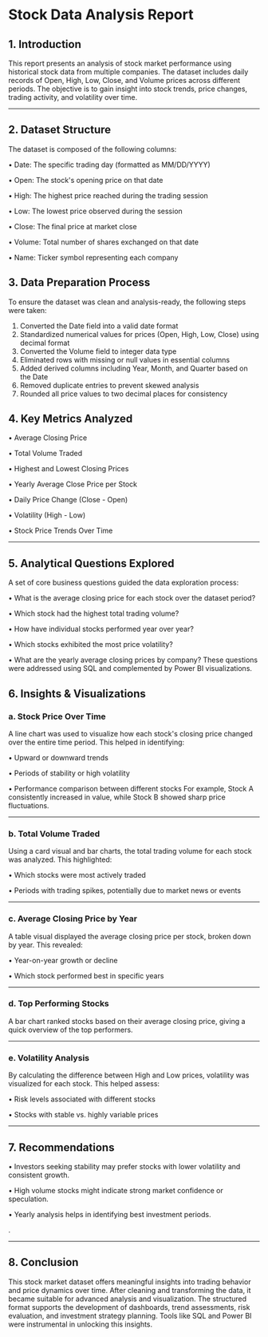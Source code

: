  # Stock Data Analysis Report

 ## 1. Introduction 

This report presents an analysis of stock market performance using historical stock data from multiple companies. The dataset includes daily records of Open, High, Low, Close, and Volume prices across different periods. The objective is to gain insight into stock trends, price changes, trading activity, and volatility over time.
________________________________________
## 2. Dataset Structure

The dataset is composed of the following columns:

•	Date: The specific trading day (formatted as MM/DD/YYYY)

•	Open: The stock's opening price on that date

•	High: The highest price reached during the trading session

•	Low: The lowest price observed during the session

•	Close: The final price at market close

•	Volume: Total number of shares exchanged on that date

•	Name: Ticker symbol representing each company

## 3. Data Preparation Process

To ensure the dataset was clean and analysis-ready, the following steps were taken:
1.	Converted the Date field into a valid date format
2.	Standardized numerical values for prices (Open, High, Low, Close) using decimal format
3.	Converted the Volume field to integer data type
4.	Eliminated rows with missing or null values in essential columns
5.	Added derived columns including Year, Month, and Quarter based on the Date
6.	Removed duplicate entries to prevent skewed analysis
7.	Rounded all price values to two decimal places for consistency


## 4. Key Metrics Analyzed

•	Average Closing Price

•	Total Volume Traded

•	Highest and Lowest Closing Prices

•	Yearly Average Close Price per Stock

•	Daily Price Change (Close - Open)

•	Volatility (High - Low)

•	Stock Price Trends Over Time
________________________________________
## 5. Analytical Questions Explored

A set of core business questions guided the data exploration process:

•	What is the average closing price for each stock over the dataset period?

•	Which stock had the highest total trading volume?

•	How have individual stocks performed year over year?

•	Which stocks exhibited the most price volatility?

•	What are the yearly average closing prices by company?
These questions were addressed using SQL and complemented by Power BI visualizations.

## 6. Insights & Visualizations

### a. Stock Price Over Time
A line chart was used to visualize how each stock's closing price changed over the entire time period. This helped in identifying:

•	Upward or downward trends

•	Periods of stability or high volatility

•	Performance comparison between different stocks
For example, Stock A consistently increased in value, while Stock B showed sharp price fluctuations.
________________________________________
### b. Total Volume Traded

Using a card visual and bar charts, the total trading volume for each stock was analyzed. This highlighted:

•	Which stocks were most actively traded

•	Periods with trading spikes, potentially due to market news or events
________________________________________
### c. Average Closing Price by Year

A table visual displayed the average closing price per stock, broken down by year. This revealed:

•	Year-on-year growth or decline

•	Which stock performed best in specific years
________________________________________
### d. Top Performing Stocks

A bar chart ranked stocks based on their average closing price, giving a quick overview of the top performers.
________________________________________
### e. Volatility Analysis

By calculating the difference between High and Low prices, volatility was visualized for each stock. This helped assess:

•	Risk levels associated with different stocks

•	Stocks with stable vs. highly variable prices

________________________________________
## 7. Recommendations

•	Investors seeking stability may prefer stocks with lower volatility and consistent growth.

•	High volume stocks might indicate strong market confidence or speculation.

•	Yearly analysis helps in identifying best investment periods.                                                                                                        

.
________________________________________
## 8. Conclusion

This stock market dataset offers meaningful insights into trading behavior and price dynamics over time. After cleaning and transforming the data, it became suitable for advanced analysis and visualization. The structured format supports the development of dashboards, trend assessments, risk evaluation, and investment strategy planning. Tools like SQL and Power BI were instrumental in unlocking this insights.




